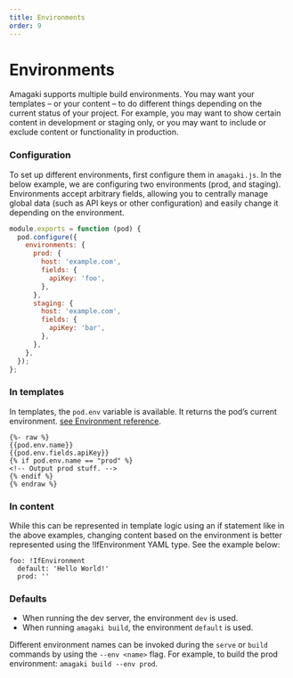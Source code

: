 ```yaml
---
title: Environments
order: 9
---
```

# Environments

Amagaki supports multiple build environments. You may want your templates – or
your content – to do different things depending on the current status of your
project. For example, you may want to show certain content in development or
staging only, or you may want to include or exclude content or functionality in
production.

### Configuration

To set up different environments, first configure them in `amagaki.js`. In the
below example, we are configuring two environments (prod, and staging).
Environments accept arbitrary fields, allowing you to centrally manage global
data (such as API keys or other configuration) and easily change it depending on
the environment.

```javascript
module.exports = function (pod) {
  pod.configure({
    environments: {
      prod: {
        host: 'example.com',
        fields: {
          apiKey: 'foo',
        },
      },
      staging: {
        host: 'example.com',
        fields: {
          apiKey: 'bar',
        },
      },
    },
  });
};
```

### In templates

In templates, the `pod.env` variable is available. It returns the pod’s current
environment. <a
href="https://blinkkcode.github.io/amagaki/api/classes/environment.environment-1.html">see
Environment reference</a>.

```
{%- raw %}
{{pod.env.name}}
{{pod.env.fields.apiKey}}
{% if pod.env.name == "prod" %}
<!-- Output prod stuff. -->
{% endif %}
{% endraw %}
```

### In content

While this can be represented in template logic using an if statement like in
the above examples,  changing content based on the environment is better
represented using the !IfEnvironment YAML type. See the example below:

```
foo: !IfEnvironment
  default: 'Hello World!'
  prod: ''
```

### Defaults

*   When running the dev server, the environment `dev` is used.
*   When running `amagaki build`, the environment `default` is used.

Different environment names can be invoked during the `serve` or `build`
commands by using the `--env <name>` flag. For example, to build the prod
environment: `amagaki build --env prod`.
